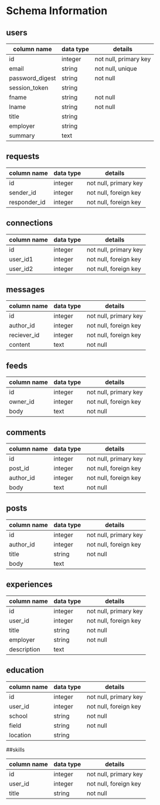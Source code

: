 # Schema Information

## users
column name     | data type | details
----------------|-----------|-----------------------
id              | integer   | not null, primary key
email           | string    | not null, unique
password_digest | string    | not null
session_token   | string    |
fname           | string    | not null
lname           | string    | not null
title           | string    |
employer        | string    |
summary         | text      |

## requests
column name | data type | details
------------|-----------|-----------------------
id          | integer   | not null, primary key
sender_id   | integer   | not null, foreign key
responder_id| integer   | not null, foreign key

## connections
column name | data type | details
------------|-----------|-----------------------
id          | integer   | not null, primary key
user_id1    | integer   | not null, foreign key
user_id2    | integer   | not null, foreign key

## messages
column name | data type | details
------------|-----------|-----------------------
id          | integer   | not null, primary key
author_id   | integer   | not null, foreign key
reciever_id | integer   | not null, foreign key
content     | text      | not null

## feeds
column name | data type | details
------------|-----------|-----------------------
id          | integer   | not null, primary key
owner_id    | integer   | not null, foreign key
body        | text      | not null

## comments
column name | data type | details
------------|-----------|-----------------------
id          | integer   | not null, primary key
post_id     | integer   | not null, foreign key
author_id   | integer   | not null, foreign key
body        | text      | not null

## posts
column name | data type | details
------------|-----------|-----------------------
id          | integer   | not null, primary key
author_id   | integer   | not null, foreign key
title       | string    | not null
body        | text      |

## experiences

column name | data type | details
------------|-----------|-----------------------
id          | integer   | not null, primary key
user_id     | integer   | not null, foreign key
title       | string    | not null
employer    | string    | not null
description | text      |

## education

column name | data type | details
------------|-----------|-----------------------
id          | integer   | not null, primary key
user_id     | integer   | not null, foreign key
school      | string    | not null
field       | string    | not null
location    | string    |

##skills

column name | data type | details
------------|-----------|-----------------------
id          | integer   | not null, primary key
user_id     | integer   | not null, foreign key
title       | string    | not null
